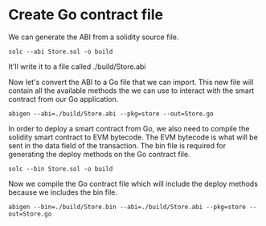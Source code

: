# Create Go contract file

We can generate the ABI from a solidity source file.

`solc --abi Store.sol -o build`

It'll write it to a file called ./build/Store.abi

Now let's convert the ABI to a Go file that we can import. This new file will contain all the available methods the we can use to interact with the smart contract from our Go application.

`abigen --abi=./build/Store.abi --pkg=store --out=Store.go`

In order to deploy a smart contract from Go, we also need to compile the solidity smart contract to EVM bytecode. The EVM bytecode is what will be sent in the data field of the transaction. The bin file is required for generating the deploy methods on the Go contract file.

`solc --bin Store.sol -o build`

Now we compile the Go contract file which will include the deploy methods because we includes the bin file.

`abigen --bin=./build/Store.bin --abi=./build/Store.abi --pkg=store --out=Store.go`



